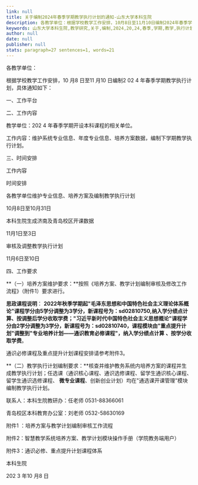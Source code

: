 ```yaml
---
link: null
title: 关于编制2024年春季学期教学执行计划的通知-山东大学本科生院
description: 各教学单位：根据学校教学工作安排，10月8日至11月10日编制2024年春季学期教学执行计划，具体通知如下：一、工作平台山东大学智慧教学管理与服务平台，网址：https://bkzhjx.wh.sdu.edu.cn/。二、工作内容教学单位：2024年春季学期开设本科课程的相关单位。工作内容：维护系统专业信息、年度专业信息、培养方案数据，编制下学期教学执行计划。三、时间安排序号工作内容时间安排1各教学单位维护专业信息、培养方案及编制教学执行...
keywords: 山东大学本科生院,教学研究,关于,编制,2024,20,24,春季,学期,教学,执行计划,执行,计划,通知
author: null
date: null
publisher: null
stats: paragraph=27 sentences=1, words=21
---
```

各教学单位：

根据学校教学工作安排，10 月8 日至11 月10 日编制2 02 4 年春季学期教学执行计划，具体通知如下：

一、工作平台

二、工作内容

教学单位：202 4 年春季学期开设本科课程的相关单位。

工作内容：维护系统专业信息、年度专业信息、培养方案数据，编制下学期教学执行计划。

三、时间安排

工作内容

时间安排

各教学单位维护专业信息、培养方案及编制教学执行计划

10月8日至10月31日

本科生院生成济南及青岛校区开课数据

11月1日至3日

审核及调整教学执行计划

11月6日至10日

四、工作要求

**（一）培养方案维护要求：**按照《培养方案、教学计划编制审核及修改工作流程》（附件1）要求进行。

**思政课程说明**： **2022年秋季学期起"毛泽东思想和中国特色社会主义理论体系概论"课程学分由5学分调整为3学分，新课程号为：sd02810750,纳入学分绩点计算、按调整后学分收取学费；"习近平新时代中国特色社会主义思想概论"课程学分由2学分调整为3学分，新课程号为：sd02810740，课程模块由"重点提升计划"调整到"专业培养计划——通识教育必修课程"，纳入学分绩点计算** **、按学分收取学费**。

通识必修课程及重点提升计划课程安排请参考附件3。

**（二）教学执行计划编制要求：**核查并维护教务系统内培养方案的课程并生成教学执行计划；任选课（通识核心课程、通识选修课程、留学生通识核心课程、留学生通识选修课程、 **微专业课程**、创新创业计划）均在"通选课开课管理"模块编制教学执行计划。

联系人：本科生院教研办：任老师 0531-88366061

青岛校区本科教育办公室：刘老师 0532-58630169

附件1 ：培养方案与教学计划编制审核工作流程

附件2：智慧教学系统培养方案、教学计划模块操作手册（学院教务端用户）

附件3：通识必修、重点提升计划课程体系

本科生院

202 3 年10 月8 日
